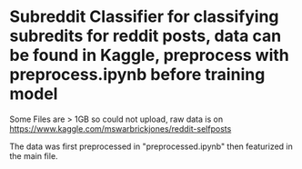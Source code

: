 # Subreddit Classifier for classifying subredits for reddit posts, data can be found in Kaggle, preprocess with preprocess.ipynb before training model

Some Files are > 1GB so could not upload, raw data is on https://www.kaggle.com/mswarbrickjones/reddit-selfposts

The data was first preprocessed in "preprocessed.ipynb" then featurized in the main file.
